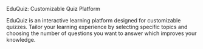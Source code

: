 EduQuiz: Customizable Quiz Platform

EduQuiz is an interactive learning platform designed for customizable quizzes. Tailor your learning experience by selecting specific topics and choosing the number of questions you want to answer which improves your knowledge. 
 
